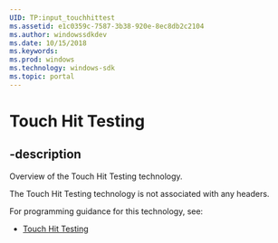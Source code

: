 ```yaml
---
UID: TP:input_touchhittest
ms.assetid: e1c0359c-7587-3b38-920e-8ec8db2c2104
ms.author: windowssdkdev
ms.date: 10/15/2018
ms.keywords: 
ms.prod: windows
ms.technology: windows-sdk
ms.topic: portal
---
```


# Touch Hit Testing

## -description

Overview of the Touch Hit Testing technology.

The Touch Hit Testing technology is not associated with any headers.

For programming guidance for this technology, see:
* [Touch Hit Testing](/windows/desktop/input_touchhittest)

